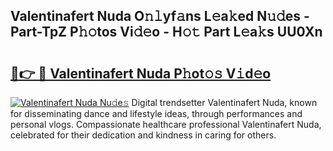 ## Valentinafert Nuda O𝚗𝚕yf𝚊ns L𝚎a𝚔ed N𝚞𝚍es - Part-TpZ P𝚑𝚘tos Vi𝚍𝚎o - H𝚘𝚝 Part L𝚎a𝚔s UU0Xn

# <h2><a href="http://kf823a.oniu.top/?m=Valentinafert+Nuda">🔗👉 🔴 Valentinafert Nuda P𝚑ot𝚘𝚜 V𝚒d𝚎o</a></h2>

[![Valentinafert Nuda Nu𝚍e𝚜](https://i.imgur.com/0qMVB7G.gif)](http://kf823a.oniu.top/?m=Valentinafert+Nuda)
Digital trendsetter Valentinafert Nuda, known for disseminating dance and lifestyle ideas, through performances and personal vlogs. Compassionate healthcare professional Valentinafert Nuda, celebrated for their dedication and kindness in caring for others.  
